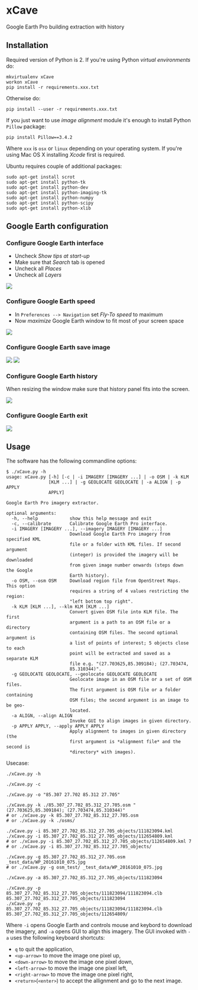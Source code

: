 # xCave #
Google Earth Pro building extraction with history

## Installation ##
Required version of Python is 2. If you're using Python *virtual environments* do:
```
mkvirtualenv xCave
workon xCave
pip install -r requirements.xxx.txt
```

Otherwise do:
```
pip install --user -r requirements.xxx.txt
```

If you just want to use *image alignment* module it's enough to install Python `Pillow` package:
```
pip install Pillow==3.4.2
```

Where `xxx` is `osx` or `linux` depending on your operating system. If you're using Mac OS X installing *Xcode* first is required.

Ubuntu requires couple of additional packages:
```
sudo apt-get install scrot
sudo apt-get install python-tk
sudo apt-get install python-dev
sudo apt-get install python-imaging-tk
sudo apt-get install python-numpy
sudo apt-get install python-scipy
sudo apt-get install python-xlib
```

## Google Earth configuration ##
### Configure Google Earth interface ###
- Uncheck *Show tips at start-up*
- Make sure that *Search* tab is opened
- Uncheck all *Places*
- Uncheck all *Layers*

![](docs/ge_p.png "")

### Configure Google Earth speed ###
- In `Preferences --> Navigation` set *Fly-To speed* to maximum
- Now *maximize* Google Earth window to fit most of your screen space

![](docs/ge_fs.png "")

### Configure Google Earth save image ###
![](docs/ge_im.png "")
![](docs/ge_in.png "")

### Configure Google Earth history ###
When resizing the window make sure that history panel fits into the screen.

![](docs/ge_h.png "")

### Configure Google Earth exit ###
![](./docs/ge_q.png "")

## Usage ##
The software has the following commandline options:
```
$ ./xCave.py -h
usage: xCave.py [-h] [-c | -i IMAGERY [IMAGERY ...] | -o OSM | -k KLM
                [KLM ...] | -g GEOLOCATE GEOLOCATE | -a ALIGN | -p APPLY
                APPLY]

Google Earth Pro imagery extractor.

optional arguments:
  -h, --help            show this help message and exit
  -c, --calibrate       Calibrate Google Earth Pro interface.
  -i IMAGERY [IMAGERY ...], --imagery IMAGERY [IMAGERY ...]
                        Download Google Earth Pro imagery from specified KML
                        file or a folder with KML files. If second argument
                        (integer) is provided the imagery will be downloaded
                        from given image number onwards (steps down the Google
                        Earth history).
  -o OSM, --osm OSM     Download region file from OpenStreet Maps. This option
                        requires a string of 4 values restricting the region:
                        "left bottom top right".
  -k KLM [KLM ...], --klm KLM [KLM ...]
                        Convert given OSM file into KLM file. The first
                        argument is a path to an OSM file or a directory
                        containing OSM files. The second optional argument is
                        a list of points of interest; 5 objects close to each
                        point will be extracted and saved as a separate KLM
                        file e.g. "(27.703625,85.309184); (27.703474,
                        85.310344)".
  -g GEOLOCATE GEOLOCATE, --geolocate GEOLOCATE GEOLOCATE
                        Geolocate image in an OSM file or a set of OSM files.
                        The first argument is OSM file or a folder containing
                        OSM files; the second argument is an image to be geo-
                        located.
  -a ALIGN, --align ALIGN
                        Invoke GUI to align images in given directory.
  -p APPLY APPLY, --apply APPLY APPLY
                        Apply alignment to images in given directory (the
                        first argument is *alignment file* and the second is
                        *directory* with images).
```

Usecase:
```
./xCave.py -h

./xCave.py -c

./xCave.py -o "85.307 27.702 85.312 27.705"

./xCave.py -k ./85.307_27.702_85.312_27.705.osm "(27.703625,85.309184); (27.703474,85.310344)"
# or ./xCave.py -k 85.307_27.702_85.312_27.705.osm
# or ./xCave.py -k ./osms/

./xCave.py -i 85.307_27.702_85.312_27.705_objects/111823094.kml
./xCave.py -i 85.307_27.702_85.312_27.705_objects/112654809.kml
# or ./xCave.py -i 85.307_27.702_85.312_27.705_objects/112654809.kml 7
# or ./xCave.py -i 85.307_27.702_85.312_27.705_objects/

./xCave.py -g 85.307_27.702_85.312_27.705.osm _test_data/WP_20161010_075.jpg
# or ./xCave.py -g osm_test/ _test_data/WP_20161010_075.jpg

./xCave.py -a 85.307_27.702_85.312_27.705_objects/111823094

./xCave.py -p 85.307_27.702_85.312_27.705_objects/111823094/111823094.clb 85.307_27.702_85.312_27.705_objects/111823094
./xCave.py -p 85.307_27.702_85.312_27.705_objects/111823094/111823094.clb 85.307_27.702_85.312_27.705_objects/112654809/
```

Where `-i` opens Google Earth and controls mouse and keybord to download the imagery, and `-a` opens GUI to align this imagery. The GUI invoked with `-a` uses the following keyboard shortcuts:
* `q` to quit the application,
* `<up-arrow>` to move the image one pixel up,
* `<down-arrow>` to move the image one pixel down,
* `<left-arrow>` to move the image one pixel left,
* `<right-arrow>` to move the image one pixel right,
* `<return>`(`<enter>`) to accept the allignment and go to the next image.
